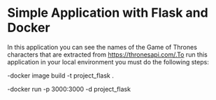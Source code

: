# Simple Application with Flask and Docker



In this application you can see the names of the Game of Thrones characters that are extracted from https://thronesapi.com/.To run this application in your local environment you must do the following steps:

-docker image build -t project_flask .

-docker run -p 3000:3000 -d project_flask




